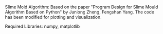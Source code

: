 Slime Mold Algorithm:
Based on the paper "Program Design for Slime Mould Algorithm Based on Python" by Juniong Zheng, Fengshan Yang.
The code has been modified for plotting and visualization.

Required Libraries:
numpy, matplotlib
